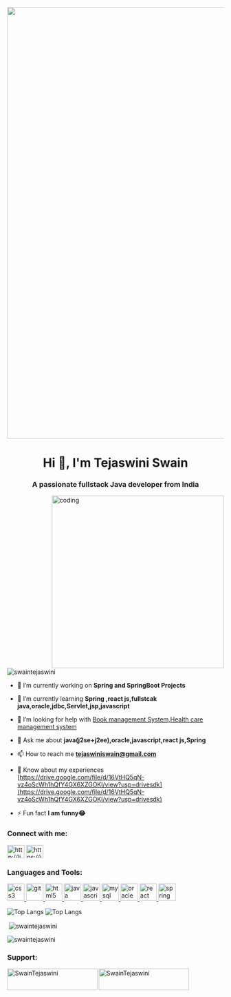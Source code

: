 <center><img src="https://github.com/SwainTejaswini/Book-management-system/assets/147743889/48416f29-a096-401c-b522-19c1527eecb0" align="center" width=1000></center>
<h1 align="center">Hi 👋, I'm Tejaswini Swain</h1>
<h3 align="center">A passionate fullstack Java developer from India</h3>
<img align="right" alt="coding" width="400" src="https://user-images.githubusercontent.com/55389276/140866485-8fb1c876-9a8f-4d6a-98dc-08c4981eaf70.gif">

<p align="left"> <img src="https://komarev.com/ghpvc/?username=swaintejaswini&label=Profile%20views&color=0e75b6&style=flat" alt="swaintejaswini" /> </p>

- 🔭 I’m currently working on **Spring and SpringBoot Projects**

- 🌱 I’m currently learning **Spring ,react js,fullstcak java,oracle,jdbc,Servlet,jsp,javascript**

- 🤝 I’m looking for help with [Book management System,Health care management system](github.com/SwainTejaswini)

- 💬 Ask me about **java(j2se+j2ee),oracle,javascript,react js,Spring**

- 📫 How to reach me **tejaswiniswain@gmail.com**

- 📄 Know about my experiences [https://drive.google.com/file/d/16VtHQ5qN-vz4oScWh1hQfY4GX6XZGOKl/view?usp=drivesdk](https://drive.google.com/file/d/16VtHQ5qN-vz4oScWh1hQfY4GX6XZGOKl/view?usp=drivesdk)

- ⚡ Fun fact **I am funny😂**

<h3 align="left">Connect with me:</h3>
<p align="left">
<a href="http://linkedin.com/in/tejaswini-swain-a935ab246" target="blank"><img align="center" src="https://github.com/SwainTejaswini/Book-management-system/assets/147743889/8bb2f99f-fce0-4149-a256-1c42be30a79c" alt="http://linkedin.com/in/tejaswini-swain-a935ab246" height="30" width="40" /></a>
<a href="https://instagram.com/t_e_j_preetiswain?igshid=MTk0NTkyODZkYg%3D%3D&utm_source=qr" target="blank"><img align="center" src="https://github.com/SwainTejaswini/Book-management-system/assets/147743889/a995862e-0927-44f8-a611-9b6a7c1cfbb0" alt="https://instagram.com/t_e_j_preetiswain?igshid=MTk0NTkyODZkYg%3D%3D&utm_source=qr" height="30" width="40" /></a>
</p>

<h3 align="left">Languages and Tools:</h3>
<p align="left"> <a href="https://www.w3schools.com/css/" target="_blank" rel="noreferrer"> <img src="https://github.com/SwainTejaswini/Book-management-system/assets/147743889/c2172210-20ed-410b-88fc-17877f9239c5" alt="css3" width="40" height="40"/> </a> <a href="https://git-scm.com/" target="_blank" rel="noreferrer"> <img src="https://www.vectorlogo.zone/logos/git-scm/git-scm-icon.svg" alt="git" width="40" height="40"/> </a> <a href="https://www.w3.org/html/" target="_blank" rel="noreferrer"> <img src="https://github.com/SwainTejaswini/Book-management-system/assets/147743889/0fcb643b-e872-40a2-ad96-1935066b37d0" alt="html5" width="40" height="40"/> </a> <a href="https://www.java.com" target="_blank" rel="noreferrer"> <img src="https://github.com/SwainTejaswini/Book-management-system/assets/147743889/3781b57d-b02f-4d51-a985-b85a577b48ce" alt="java" width="40" height="40"/> </a> <a href="https://developer.mozilla.org/en-US/docs/Web/JavaScript" target="_blank" rel="noreferrer"> <img src="https://github.com/SwainTejaswini/Book-management-system/assets/147743889/65d61640-533f-44fc-a67d-31dbfd529236" alt="javascript" width="40" height="40"/> </a> <a href="https://www.mysql.com/" target="_blank" rel="noreferrer"> <img src="https://github.com/SwainTejaswini/Book-management-system/assets/147743889/231694a7-6a55-4dcb-a92e-bc410ab810d4" alt="mysql" width="40" height="40"/> </a> <a href="https://www.oracle.com/" target="_blank" rel="noreferrer"> <img src="https://github.com/SwainTejaswini/Book-management-system/assets/147743889/ffd3f23c-3259-4abd-aa10-a7350c7d9363" alt="oracle" width="40" height="40"/> </a> <a href="https://reactjs.org/" target="_blank" rel="noreferrer"> <img src="https://github.com/SwainTejaswini/Book-management-system/assets/147743889/dcf3f4bc-dfb3-4161-89f1-f59a84b1b2bc" alt="react" width="40" height="40"/> </a> <a href="https://spring.io/" target="_blank" rel="noreferrer"> <img src="https://www.vectorlogo.zone/logos/springio/springio-icon.svg" alt="spring" width="40" height="40"/> </a> </p>

![Top Langs](https://github-readme-stats.vercel.app/api/top-langs/?username=swainTejaswini&layout=compact)
![Top Langs](https://github-readme-stats.vercel.app/api/top-langs/?username=swainTejaswini&langs_count=8)

<p>&nbsp;<img align="center" src="https://github-readme-stats.vercel.app/api?username=swaintejaswini&show_icons=true&locale=en" alt="swaintejaswini" /></p>

<p><img align="center" src="https://github-readme-streak-stats.herokuapp.com/?user=swaintejaswini&" alt="swaintejaswini" /></p>

<h3 align="left">Support:</h3>
<p><a href="https://www.buymeacoffee.com/SwainTejaswini"> <img align="left" src="https://cdn.buymeacoffee.com/buttons/v2/default-yellow.png" height="50" width="210" alt="SwainTejaswini" /></a><a href="https://ko-fi.com/SwainTejaswini"> <img align="left" src="https://cdn.ko-fi.com/cdn/kofi3.png?v=3" height="50" width="210" alt="SwainTejaswini" /></a></p><br><br>
